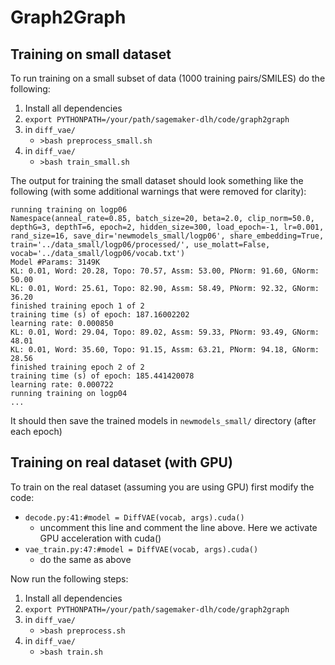 # Graph2Graph

## Training on small dataset

To run training on a small subset of data (1000 training pairs/SMILES) do the following:

1. Install all dependencies
2. `export PYTHONPATH=/your/path/sagemaker-dlh/code/graph2graph`
3. in `diff_vae/`
    * `>bash preprocess_small.sh`
4. in `diff_vae/`
    * `>bash train_small.sh`


The output for training the small dataset should look something like the following (with some additional warnings that were removed for clarity):

```
running training on logp06
Namespace(anneal_rate=0.85, batch_size=20, beta=2.0, clip_norm=50.0, depthG=3, depthT=6, epoch=2, hidden_size=300, load_epoch=-1, lr=0.001, rand_size=16, save_dir='newmodels_small/logp06', share_embedding=True, train='../data_small/logp06/processed/', use_molatt=False, vocab='../data_small/logp06/vocab.txt')
Model #Params: 3149K
KL: 0.01, Word: 20.28, Topo: 70.57, Assm: 53.00, PNorm: 91.60, GNorm: 50.00
KL: 0.01, Word: 25.61, Topo: 82.90, Assm: 58.49, PNorm: 92.32, GNorm: 36.20
finished training epoch 1 of 2
training time (s) of epoch: 187.16002202
learning rate: 0.000850
KL: 0.01, Word: 29.04, Topo: 89.02, Assm: 59.33, PNorm: 93.49, GNorm: 48.01
KL: 0.01, Word: 35.60, Topo: 91.15, Assm: 63.21, PNorm: 94.18, GNorm: 28.56
finished training epoch 2 of 2
training time (s) of epoch: 185.441420078
learning rate: 0.000722
running training on logp04
...
```

It should then save the trained models in `newmodels_small/` directory (after each epoch)

## Training on real dataset (with GPU)

To train on the real dataset (assuming you are using GPU) first modify the code:

- `decode.py:41:#model = DiffVAE(vocab, args).cuda()`
    * uncomment this line and comment the line above. Here we activate GPU acceleration with cuda()
- `vae_train.py:47:#model = DiffVAE(vocab, args).cuda()`
    * do the same as above

Now run the following steps:

1. Install all dependencies
2. `export PYTHONPATH=/your/path/sagemaker-dlh/code/graph2graph`
3. in `diff_vae/`
    * `>bash preprocess.sh`
4. in `diff_vae/`
    * `>bash train.sh`






